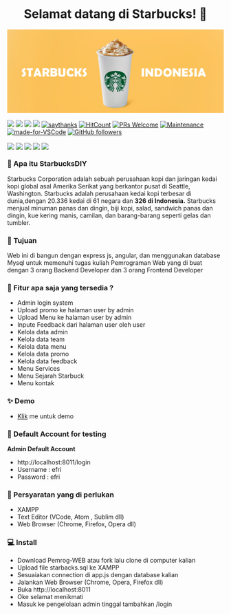 <h1 align="center">Selamat datang di Starbucks! 👋</h1>

<p align="center">
  <img src="public/asset/banner1.jpg" widht="100"/>
</p>

[![](https://img.shields.io/github/issues/Syauqizaidan/GameINA?style=flat-square)](https://img.shields.io/github/issues/Syauqizaidan/GameINA?style=flat-square) ![](https://img.shields.io/github/stars/Syauqizaidan/GameINA?style=flat-square)
![](https://img.shields.io/github/forks/Syauqizaidan/GameINA?style=flat-square) ![](https://img.shields.io/github/license/Syauqizaidan/GameINA?style=flat-square) [![saythanks](https://img.shields.io/badge/say-thanks-ff69b4.svg?style=flat-square)](https://saythanks.io/to/efry678@gmail.com) [![HitCount](http://hits.dwyl.com/syauqizaidan/https://githubcom/Syauqizaidan/GameINA.svg)](http://hits.dwyl.com/syauqizaidan/https://githubcom/Efrii/Pemrog-WEB)  [![PRs Welcome](https://img.shields.io/badge/PRs-welcome-brightgreen.svg?style=flat-square)](http://makeapullrequest.com) [![Maintenance](https://img.shields.io/badge/Maintained%3F-yes-green.svg?style=flat-square)](https://GitHub.com/Naereen/StrapDown.js/graphs/commit-activity) [![made-for-VSCode](https://img.shields.io/badge/Made%20for-Atom-1f425f.svg?style=flat-square)](https://atom.io/) [![GitHub followers](https://img.shields.io/github/followers/syauqizaidan.svg?style=flat-square&label=Follow&maxAge=2592000)](https://github.com/Efrii?tab=followers)

<p align="center">
	
<img align="center" src="http://ForTheBadge.com/images/badges/built-with-love.svg"> <img align="center" src="http://ForTheBadge.com/images/badges/made-with-javascript.svg"> <img align="center" src="http://ForTheBadge.com/images/badges/makes-people-smile.svg"> <img align="center" src="http://ForTheBadge.com/images/badges/built-by-developers.svg"> 
<img align="center" src="https://forthebadge.com/images/badges/validated-html5.svg">
</p>

### 🎁 Apa itu StarbucksDIY
Starbucks Corporation adalah sebuah perusahaan kopi dan jaringan kedai kopi global asal Amerika Serikat yang berkantor pusat di Seattle, Washington. Starbucks adalah perusahaan kedai kopi terbesar di dunia,dengan 20.336 kedai di 61 negara dan **326 di Indonesia.** Starbucks menjual minuman panas dan dingin, biji kopi, salad, sandwich panas dan dingin, kue kering manis, camilan, dan barang-barang seperti gelas dan tumbler.

### 🤔 Tujuan 
Web ini di bangun dengan express js, angular, dan menggunakan database Mysql untuk memenuhi tugas kuliah Pemrograman Web yang di buat dengan 3 orang Backend Developer dan 3 orang Frontend Developer

### 🤨 Fitur apa saja yang tersedia ?
- Admin login system
- Upload promo ke halaman user by admin
- Upload Menu ke halaman user by admin
- Inpute Feedback dari halaman user oleh user
- Kelola data admin
- Kelola data team
- Kelola data menu
- Kelola data promo
- Kelola data feedback
- Menu Services
- Menu Sejarah Starbuck
- Menu kontak

### ✨ Demo
- <a href="http://starmindiy.mercedes1.host/">Klik</a> me untuk demo 

 ### 👤 Default Account for testing
	
**Admin Default Account**
- http://localhost:8011/login
- Username : efri
- Password : efri

### 🧐 Persyaratan yang di perlukan
- XAMPP
- Text Editor (VCode, Atom , Sublim dll)
- Web Browser (Chrome, Firefox, Opera dll)

### 💻 Install
- Download Pemrog-WEB atau fork lalu clone di computer kalian
- Upload file starbacks.sql ke XAMPP 
- Sesuaiakan connection di app.js dengan database kalian 
- Jalankan Web Browser (Chrome, Opera, Firefox dll)
- Buka http://localhost:8011
- Oke selamat menikmati 
- Masuk ke pengelolaan admin tinggal tambahkan /login 
